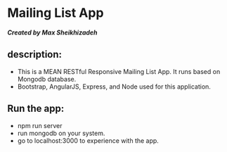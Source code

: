 # Mailing List App

***Created by Max Sheikhizadeh***

## description:

- This is a MEAN RESTful Responsive Mailing List App. It runs based on Mongodb database.
- Bootstrap, AngularJS, Express, and Node used for this application.


## Run the app:
- npm run server
- run mongodb on your system.
- go to localhost:3000 to experience with the app.




